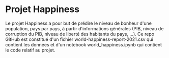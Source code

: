# Projet Happiness

Le projet Happiness a pour but de prédire le niveau de bonheur d'une population, pays par pays, à partir d'informations générales (PIB, niveau de corruption du PIB, niveau de liberté des habitants du pays, ...). Ce repo GitHub est constitué d'un fichier world-happiness-report-2021.csv qui contient les données et d'un notebook world_happiness.ipynb qui contient le code relatif au projet.
